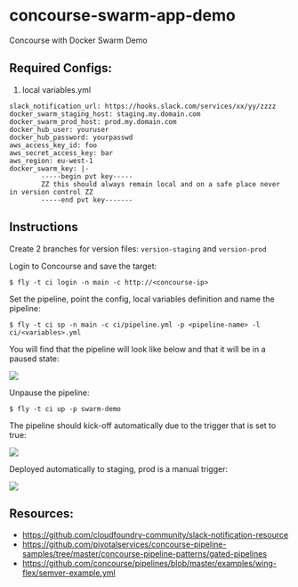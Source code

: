 # concourse-swarm-app-demo
Concourse with Docker Swarm Demo

## Required Configs:

1. local variables.yml

```
slack_notification_url: https://hooks.slack.com/services/xx/yy/zzzz
docker_swarm_staging_host: staging.my.domain.com
docker_swarm_prod_host: prod.my.domain.com
docker_hub_user: youruser
docker_hub_password: yourpasswd
aws_access_key_id: foo
aws_secret_access_key: bar
aws_region: eu-west-1
docker_swarm_key: |-
        -----begin pvt key-----
        ZZ this should always remain local and on a safe place never in version control ZZ
        -----end pvt key-------
```

## Instructions

Create 2 branches for version files: `version-staging` and `version-prod`

Login to Concourse and save the target:

```
$ fly -t ci login -n main -c http://<concourse-ip>
```

Set the pipeline, point the config, local variables definition and name the pipeline:

```
$ fly -t ci sp -n main -c ci/pipeline.yml -p <pipeline-name> -l ci/<variables>.yml
```

You will find that the pipeline will look like below and that it will be in a paused state:

![](https://user-images.githubusercontent.com/567298/54060759-96dfd800-4206-11e9-9236-e3b86783417c.png)


Unpause the pipeline:

```
$ fly -t ci up -p swarm-demo
```

The pipeline should kick-off automatically due to the trigger that is set to true:

![](https://user-images.githubusercontent.com/567298/54060811-cbec2a80-4206-11e9-8de7-a0b308f20cef.png)

Deployed automatically to staging, prod is a manual trigger:

![](https://user-images.githubusercontent.com/567298/54060991-8e3bd180-4207-11e9-9726-2c01ca10d24a.png)


## Resources:

- https://github.com/cloudfoundry-community/slack-notification-resource
- https://github.com/pivotalservices/concourse-pipeline-samples/tree/master/concourse-pipeline-patterns/gated-pipelines
- https://github.com/concourse/pipelines/blob/master/examples/wing-flex/semver-example.yml
